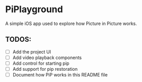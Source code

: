# PiPlayground

A simple iOS app used to explore how Picture in Picture works.

## TODOS:
 - [ ] Add the project UI
 - [ ] Add video playback components
 - [ ] Add control for starting pip
 - [ ] Add support for pip restoration
 - [ ] Document how PiP works in this README file
